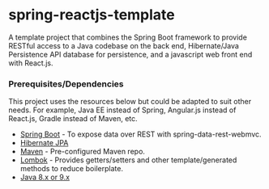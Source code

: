 # spring-reactjs-template

A template project that combines the Spring Boot framework to provide RESTful access to a Java codebase on the back end, Hibernate/Java Persistence API database for persistence, and a javascript web front end with React.js. 

### Prerequisites/Dependencies

This project uses the resources below but could be adapted to suit other needs. For example, Java EE instead of Spring, Angular.js instead of React.js, Gradle instead of Maven, etc. 

* [Spring Boot](https://projects.spring.io/spring-framework/#quick-start) - To expose data over REST with spring-data-rest-webmvc. 
* [Hibernate JPA](http://hibernate.org/orm/)
* [Maven](https://maven.apache.org/) - Pre-configured Maven repo. 
* [Lombok](https://projectlombok.org/) - Provides getters/setters and other template/generated methods to reduce boilerplate. 
* [Java 8.x or 9.x](http://www.oracle.com/technetwork/java/javase/downloads/index.html)
